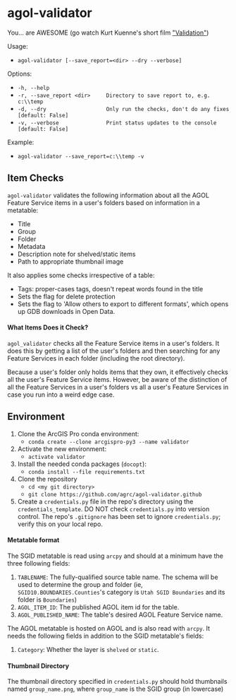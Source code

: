 # agol-validator

You... are AWESOME (go watch Kurt Kuenne's short film ["Validation"](https://www.youtube.com/watch?v=Cbk980jV7Ao))


Usage:
  - `agol-validator [--save_report=<dir> --dry --verbose]`

Options:
  - `-h, --help`
  - `-r, --save_report <dir>     Directory to save report to, e.g. c:\\temp`
  - `-d, --dry                   Only run the checks, don't do any fixes [default: False]`
  - `-v, --verbose               Print status updates to the console [default: False]`

Example:
  - `agol-validator --save_report=c:\\temp -v`

## Item Checks

`agol-validator` validates the following information about all the AGOL Feature Service items in a user's folders based on information in a metatable:

* Title
* Group
* Folder
* Metadata
* Description note for shelved/static items
* Path to appropriate thumbnail image

It also applies some checks irrespective of a table:

* Tags: proper-cases tags, doesn't repeat words found in the title
* Sets the flag for delete protection
* Sets the flag to 'Allow others to export to different formats', which opens up GDB downloads in Open Data.

#### What Items Does it Check?

`agol_validator` checks all the Feature Service items in a user's folders. It does this by getting a list of the user's folders and then searching for any Feature Services in each folder (including the root directory).

Because a user's folder only holds items that they own, it effectively checks all the user's Feature Service items. However, be aware of the distinction of all the Feature Services in a user's folders vs all a user's Feature Services in case you run into a weird edge case.

## Environment

1. Clone the ArcGIS Pro conda environment:
   - `conda create --clone arcgispro-py3 --name validator`
1. Activate the new environment:
   - `activate validator`
1. Install the needed conda packages (`docopt`):
   - `conda install --file requirements.txt`
1. Clone the repository
   - `cd <my git directory>`
   - `git clone https://github.com/agrc/agol-validator.github`
1. Create a `credentials.py` file in the repo's directory using the `credentials_template`. DO NOT check `credentials.py` into version control. The repo's `.gitignore` has been set to ignore `credentials.py`; verify this on your local repo.

#### Metatable format

The SGID metatable is read using `arcpy` and should at a minimum have the three following fields:

1. `TABLENAME`: The fully-qualified source table name. The schema will be used to determine the group and folder (ie, `SGID10.BOUNDARIES.Counties`'s category is `Utah SGID Boundaries` and its folder is `Boundaries`)
1. `AGOL_ITEM_ID`: The published AGOL item id for the table.
1. `AGOL_PUBLISHED_NAME`: The table's desired AGOL Feature Service name.

The AGOL metatable is hosted on AGOL and is also read with `arcpy`. It needs the following fields in addition to the SGID metatable's fields:

1. `Category`: Whether the layer is `shelved` or `static`.

#### Thumbnail Directory

The thumbnail directory specified in `credentials.py` should hold thumbnails named `group_name.png`, where `group_name` is the SGID group (in lowercase)